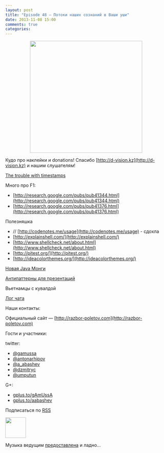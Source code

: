 ```yaml
---
layout: post
title: "Episode 48 — Потоки наших сознаний в Ваши уши"
date: 2013-11-08 15:00
comments: true
categories: 
---
```


<div class="separator" style="clear: both; text-align: center;">
<a href="https://raw.github.com/razbor-poletov/razbor-poletov.github.com/source/source/images/razbor_48_text.png" imageanchor="1" style="margin-left: 1em; margin-right: 1em;"><img border="0" height="350" src="https://raw.github.com/razbor-poletov/razbor-poletov.github.com/source/source/images/razbor_48_text.png" width="350" /></a>
</div>


Кудо про наклейки и donations!
Спасибо [http://d-vision.kz](http://d-vision.kz) и нашим слушателям!

[The trouble with timestamps](http://aphyr.com/posts/299-the-trouble-with-timestamps)

Много про F1:

* [http://research.google.com/pubs/pub41344.html](http://research.google.com/pubs/pub41344.html)
* [http://research.google.com/pubs/pub41376.html](http://research.google.com/pubs/pub41376.html)

Полезняшка 

* // [http://codenotes.me/usage](http://codenotes.me/usage) - сдохла
* [http://explainshell.com/](http://explainshell.com/)
* [http://www.shellcheck.net/about.html](http://www.shellcheck.net/about.html)
* [http://pitest.org/](http://pitest.org/)
* [http://ideacolorthemes.org/](http://ideacolorthemes.org/)

[Новая Java Монги](http://blog.mongodb.org/post/59769560940/the-mongodb-java-driver-3-0-whats-changing)

[Антипаттерны для презентаций](http://thenextweb.com/lifehacks/2013/09/12/10-things-you-should-never-say-during-presentations-2/)

Вьетнамцы с кувалдой 

[Лог чата](/chat/logs/2013-11-08-episode-48_chat_log.html)

Наши контакты:

Официальный сайт — [http://razbor-poletov.com](http://razbor-poletov.com)

Гости и участники:

twitter: 

 * [@gamussa](https://twitter.com/#!/gamussa)
 * [@antonarhipov](https://twitter.com/#!/antonarhipov)
 * [@a_abashev](https://twitter.com/#!/a_abashev)
 * [@dzmitryc ](https://twitter.com/#!/@dzmitryc)
 * [@umputun](https://twitter.com/#!/@umputun)

G+:

 * [gplus.to/gAmUssA](http://gplus.to/gAmUssA) 
 * [gplus.to/aabashev](http://gplus.to/aabashev) 

<!-- player goes here-->

<audio preload="none">
   <source src="http://traffic.libsyn.com/razborpoletov/razbor_48.mp3" type="audio/mp3" />
   Your browser does not support the audio tag.
</audio>

Подписаться по [RSS](http://feeds.feedburner.com/razbor-podcast)

<!-- episode file link goes here-->
<a href="http://traffic.libsyn.com/razborpoletov/razbor_48.mp3" imageanchor="1" style="clear: left; margin-bottom: 1em; margin-left: auto; margin-right: 2em;"><img border="0" height="64" src="http://2.bp.blogspot.com/-qkfh8Q--dks/T0gixAMzuII/AAAAAAAAHD0/O5LbF3vvBNQ/s200/1330127522_mp3.png" width="64" /></a>

Музыка ведущим [предоставлена](http://www.audiobank.fm/single-music/27/111/More-And-Less/) и ладно...